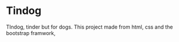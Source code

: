 # Tindog
TIndog, tinder but for dogs.  This project made from html, css and the bootstrap framwork, 
